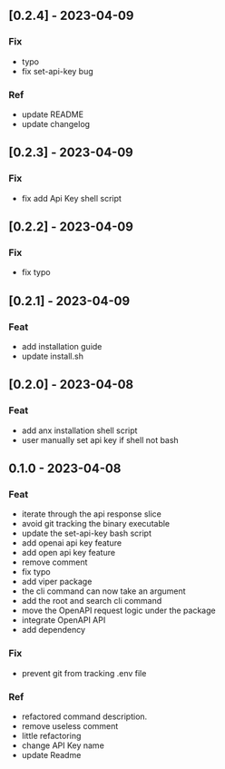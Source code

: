 <a name="0.2.4"></a>
## [0.2.4] - 2023-04-09
### Fix
- typo
- fix set-api-key bug

### Ref
- update README
- update changelog


<a name="0.2.3"></a>
## [0.2.3] - 2023-04-09
### Fix
- fix add Api Key shell script


<a name="0.2.2"></a>
## [0.2.2] - 2023-04-09
### Fix
- fix typo


<a name="0.2.1"></a>
## [0.2.1] - 2023-04-09
### Feat
- add installation guide
- update install.sh


<a name="0.2.0"></a>
## [0.2.0] - 2023-04-08
### Feat
- add anx installation shell script
- user manually set api key if shell not bash


<a name="0.1.0"></a>
## 0.1.0 - 2023-04-08
### Feat
- iterate through the api response slice
- avoid git tracking the binary executable
- update the set-api-key bash script
- add openai api key feature
- add open api key feature
- remove comment
- fix typo
- add viper package
- the cli command can now take an argument
- add the root and search cli command
- move the OpenAPI request logic under the  package
- integrate OpenAPI API
- add dependency

### Fix
- prevent git from tracking .env file

### Ref
- refactored command description.
- remove useless comment
- little refactoring
- change API Key name
- update Readme
